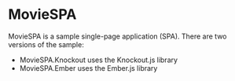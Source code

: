 MovieSPA
=========

MovieSPA is a sample single-page application (SPA). There are two versions of the sample:

- MovieSPA.Knockout uses the Knockout.js library
- MovieSPA.Ember uses the Ember.js library


